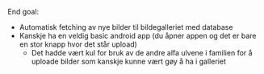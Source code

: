 
End goal:
- Automatisk fetching av nye bilder til bildegalleriet med database
- Kanskje ha en veldig basic android app (du åpner appen og det er bare en stor knapp hvor det står upload)
	- Det hadde vært kul for bruk av de andre alfa ulvene i familien for å uploade bilder som kanskje kunne vært gøy å ha i galleriet